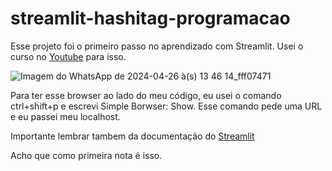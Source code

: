 # streamlit-hashitag-programacao

Esse projeto foi o primeiro passo no aprendizado com Streamlit.
Usei o curso no [Youtube](https://www.youtube.com/watch?v=0sxWFeFlsHs) para isso.

![Imagem do WhatsApp de 2024-04-26 à(s) 13 46 14_fff07471](https://github.com/MihVargas/streamlit-hashitag-programacao/assets/58522921/f0b18695-9442-46ee-8e3c-c104c4508d41)

Para ter esse browser ao lado do meu código, eu usei o comando ctrl+shift+p e escrevi Simple Borwser: Show. Esse comando pede uma URL e eu passei meu localhost.

Importante lembrar tambem da documentação do [Streamlit](https://docs.streamlit.io)

Acho que como primeira nota é isso.

